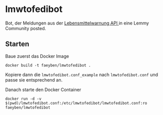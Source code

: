 # lmwtofedibot

Bot, der Meldungen aus der [Lebensmittelwarnung API ](https://github.com/bundesAPI/lebensmittelwarnung-api) in eine Lemmy Community posted.

## Starten

Baue zuerst das Docker Image

```
docker build -t faeyben/lmwtofedibot .
```

Kopiere dann die `lmwtofedibot.conf_example` nach `lmwtofedibot.conf` und passe sie entsprechend an.

Danach starte den Docker Container

```
docker run -d -v $(pwd)/lmwtofedibot.conf:/etc/lmwtofedibot/lmwtofedibot.conf:ro faeyben/lmwtofedibot
```